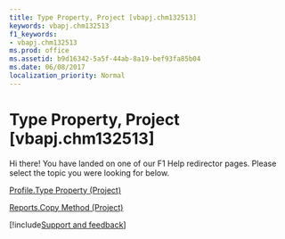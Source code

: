 ```yaml
---
title: Type Property, Project [vbapj.chm132513]
keywords: vbapj.chm132513
f1_keywords:
- vbapj.chm132513
ms.prod: office
ms.assetid: b9d16342-5a5f-44ab-8a19-bef93fa85b04
ms.date: 06/08/2017
localization_priority: Normal
---
```



# Type Property, Project [vbapj.chm132513]

Hi there! You have landed on one of our F1 Help redirector pages. Please select the topic you were looking for below.

[Profile.Type Property (Project)](https://msdn.microsoft.com/library/ff5c3939-cfa6-c098-5fc4-180a4573ecb0%28Office.15%29.aspx)

[Reports.Copy Method (Project)](https://msdn.microsoft.com/library/fd930e98-4200-05e0-67e3-f4d34ae26928%28Office.15%29.aspx)

[!include[Support and feedback](~/includes/feedback-boilerplate.md)]